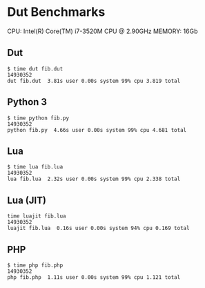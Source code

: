 # Dut Benchmarks

CPU: Intel(R) Core(TM) i7-3520M CPU @ 2.90GHz
MEMORY: 16Gb

## Dut

    $ time dut fib.dut
    14930352
    dut fib.dut  3.81s user 0.00s system 99% cpu 3.819 total

## Python 3

    $ time python fib.py
    14930352
    python fib.py  4.66s user 0.00s system 99% cpu 4.681 total


## Lua

    $ time lua fib.lua
    14930352
    lua fib.lua  2.32s user 0.00s system 99% cpu 2.338 total


## Lua (JIT)

    time luajit fib.lua
    14930352
    luajit fib.lua  0.16s user 0.00s system 94% cpu 0.169 total


## PHP

    $ time php fib.php
    14930352
    php fib.php  1.11s user 0.00s system 99% cpu 1.121 total

